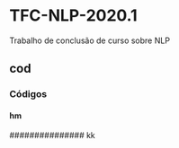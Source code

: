 # TFC-NLP-2020.1
Trabalho de conclusão de curso sobre NLP

## cod
### Códigos
 
#### hm

############### kk
